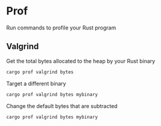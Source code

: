 # Prof
Run commands to profile your Rust program

## Valgrind
Get the total bytes allocated to the heap by your Rust binary
```bash
cargo prof valgrind bytes
```
Target a different binary
```bash
cargo prof valgrind bytes mybinary
```
Change the default bytes that are subtracted
```bash
cargo prof valgrind bytes mybinary
```

